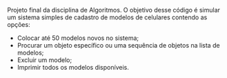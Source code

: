 Projeto final da disciplina de Algoritmos. O objetivo desse código é simular um sistema simples de cadastro de modelos de celulares contendo as opções:
- Colocar até 50 modelos novos no sistema;
- Procurar um objeto específico ou uma sequência de objetos na lista de modelos;
- Excluir um modelo;
- Imprimir todos os modelos disponíveis.
